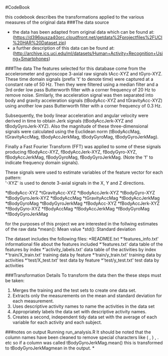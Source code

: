 #CodeBook

this codebook describes the transformations applied to the various measures of the original data 
###The data source
* the data has been adapted from original data which can be found at:
(https://d396qusza40orc.cloudfront.net/getdata%2Fprojectfiles%2FUCI%20HAR%20Dataset.zip)
* a further description of this data can be found at:
(http://archive.ics.uci.edu/ml/datasets/Human+Activity+Recognition+Using+Smartphones)

###The data
The features selected for this database come from the accelerometer and gyroscope 3-axial raw signals tAcc-XYZ and tGyro-XYZ. These time domain signals (prefix 't' to denote time) were captured at a constant rate of 50 Hz. Then they were filtered using a median filter and a 3rd order low pass Butterworth filter with a corner frequency of 20 Hz to remove noise. Similarly, the acceleration signal was then separated into body and gravity acceleration signals (tBodyAcc-XYZ and tGravityAcc-XYZ) using another low pass Butterworth filter with a corner frequency of 0.3 Hz. 

Subsequently, the body linear acceleration and angular velocity were derived in time to obtain Jerk signals (tBodyAccJerk-XYZ and tBodyGyroJerk-XYZ). Also the magnitude of these three-dimensional signals were calculated using the Euclidean norm (tBodyAccMag, tGravityAccMag, tBodyAccJerkMag, tBodyGyroMag, tBodyGyroJerkMag). 

Finally a Fast Fourier Transform (FFT) was applied to some of these signals producing fBodyAcc-XYZ, fBodyAccJerk-XYZ, fBodyGyro-XYZ, fBodyAccJerkMag, fBodyGyroMag, fBodyGyroJerkMag. (Note the 'f' to indicate frequency domain signals). 

These signals were used to estimate variables of the feature vector for each pattern:  
'-XYZ' is used to denote 3-axial signals in the X, Y and Z directions.

*tBodyAcc-XYZ
*tGravityAcc-XYZ
*tBodyAccJerk-XYZ
*tBodyGyro-XYZ
*tBodyGyroJerk-XYZ
*tBodyAccMag
*tGravityAccMag
*tBodyAccJerkMag
*tBodyGyroMag
*tBodyGyroJerkMag
*fBodyAcc-XYZ
*fBodyAccJerk-XYZ
*fBodyGyro-XYZ
*fBodyAccMag
*fBodyAccJerkMag
*fBodyGyroMag
*fBodyGyroJerkMag

for the purposes of this project we are interested in the follwing estimates of the raw data 
*mean(): Mean value
*std(): Standard deviation

The dataset includes the following files:
*READMEE.txt
*'features_info.txt' informational file about the features included
*'features.txt' data table of the features by index
*'activity_labels.txt' data table of the activities by index
*'train/X_train.txt' training data by feature
*'train/y_train.txt' training data by activities
*'test/X_test.txt' test data by feature
*'test/y_test.txt' test data by activities

###Transformation Details 
To transform the data then the these steps must be taken:
1. Merges the training and the test sets to create one data set.
2. Extracts only the measurements on the mean and standard deviation for each measurement.
3. Uses descriptive activity names to name the activities in the data set
4. Appropriately labels the data set with descriptive activity names.
5. Creates a second, independent tidy data set with the average of each variable for each activity and each subject.

###notes on output Running run_analysis.R
It should be noted that the column names have been cleaned to remove special characters like ( , ) , . etc so 
if a column was called tBodyGyroJerkMag.mean() this is transformed to tBodyGyroJerkMagmean in the output.
*
